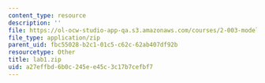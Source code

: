 ```yaml
---
content_type: resource
description: ''
file: https://ol-ocw-studio-app-qa.s3.amazonaws.com/courses/2-003-modeling-dynamics-and-control-i-spring-2005/a27effbd6b0c245ee45c3c17b7cefbf7_lab1.zip
file_type: application/zip
parent_uid: fbc55028-b2c1-01c5-c62c-62ab407df92b
resourcetype: Other
title: lab1.zip
uid: a27effbd-6b0c-245e-e45c-3c17b7cefbf7
---
```

